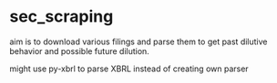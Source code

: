 # sec_scraping
aim is to download various filings and parse them to get past dilutive behavior and possible future dilution.

might use py-xbrl to parse XBRL instead of creating own parser
